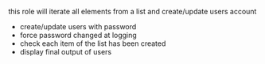 this role will iterate all elements from a list and create/update users account

- create/update users with password
- force password changed at logging
- check each item of the list has been created
- display final output of users